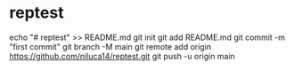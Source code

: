 # reptest
echo "# reptest" >> README.md
git init
git add README.md
git commit -m "first commit"
git branch -M main
git remote add origin https://github.com/niluca14/reptest.git
git push -u origin main
